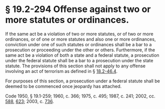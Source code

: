 # § 19.2-294 Offense against two or more statutes or ordinances.

<p>If the same act be a violation of two or more statutes, or of two or more ordinances, or of one or more statutes and also one or more ordinances, conviction under one of such statutes or ordinances shall be a bar to a prosecution or proceeding under the other or others. Furthermore, if the same act be a violation of both a state and a federal statute, a prosecution under the federal statute shall be a bar to a prosecution under the state statute. The provisions of this section shall not apply to any offense involving an act of terrorism as defined in § <a href='http://law.lis.virginia.gov/vacode/18.2-46.4/'>18.2-46.4</a>.</p><p>For purposes of this section, a prosecution under a federal statute shall be deemed to be commenced once jeopardy has attached.</p><p>Code 1950, § 19.1-259; 1960, c. 366; 1975, c. 495; 1987, c. 241; 2002, cc. <a href='http://lis.virginia.gov/cgi-bin/legp604.exe?021+ful+CHAP0588'>588</a>, <a href='http://lis.virginia.gov/cgi-bin/legp604.exe?021+ful+CHAP0623'>623</a>; 2003, c. <a href='http://lis.virginia.gov/cgi-bin/legp604.exe?031+ful+CHAP0736'>736</a>.</p>